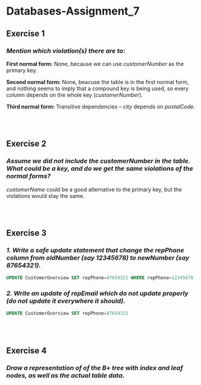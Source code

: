 # Databases-Assignment_7

## Exercise 1

### *Mention which violation(s) there are to:*

**First normal form:** None, because we can use *customerNumber* as the primary key.

**Second normal form:** None, beacuse the table is in the first normal form, and nothing seems to imply that a compound key is being used, so every column depends on the whole key (*customerNumber*).

**Third normal form:** Transitive dependencies – *city* depends on *postalCode*.

<br><br> 

## Exercise 2
### *Assume we did not include the customerNumber in the table. What could be a key, and do we get the same violations of the normal forms?*

*customerName* could be a good alternative to the primary key, but the violations would stay the same.

<br><br> 

## Exercise 3
### *1. Write a safe update statement that change the repPhone column from oldNumber (say 12345678) to newNumber (say 87654321).*
```sql
UPDATE CustomerOverview SET repPhone=87654321 WHERE repPhone=12345678
```
### *2. Write an update of repEmail which do not update properly (do not update it everywhere it should).*
```sql
UPDATE CustomerOverview SET repPhone=87654321
```

<br><br> 

## Exercise 4
### *Draw a representation of of the B+ tree with index and leaf nodes, as well as the actual table data.*
